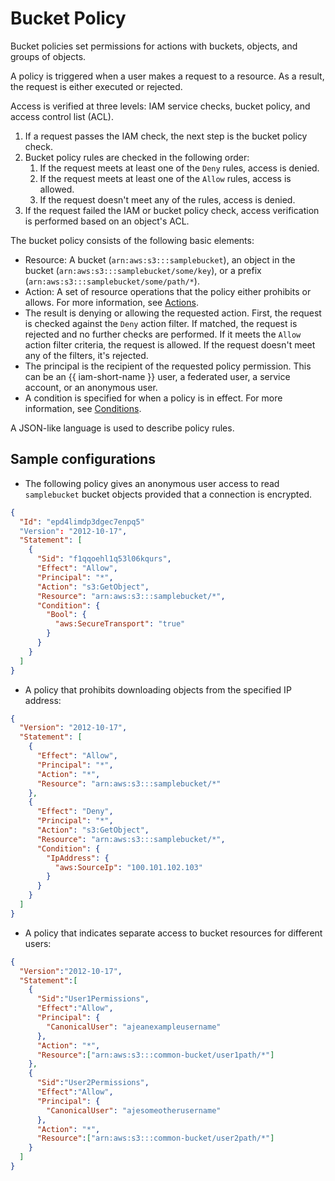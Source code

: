 # Bucket Policy

Bucket policies set permissions for actions with buckets, objects, and groups of objects.

A policy is triggered when a user makes a request to a resource. As a result, the request is either executed or rejected.

Access is verified at three levels: IAM service checks, bucket policy, and access control list (ACL).

1. If a request passes the IAM check, the next step is the bucket policy check.
1. Bucket policy rules are checked in the following order:
    1. If the request meets at least one of the `Deny` rules, access is denied.
    1. If the request meets at least one of the `Allow` rules, access is allowed.
    1. If the request doesn't meet any of the rules, access is denied.
1. If the request failed the IAM or bucket policy check, access verification is performed based on an object's ACL.

The bucket policy consists of the following basic elements:
- Resource: A bucket (`arn:aws:s3:::samplebucket`), an object in the bucket (`arn:aws:s3:::samplebucket/some/key`), or a prefix (`arn:aws:s3:::samplebucket/some/path/*`).
- Action: A set of resource operations that the policy either prohibits or allows. For more information, see [Actions](../s3/api-ref/policy/actions.md).
- The result is denying or allowing the requested action. First, the request is checked against the `Deny` action filter. If matched, the request is rejected and no further checks are performed. If it meets the `Allow` action filter criteria, the request is allowed. If the request doesn't meet any of the filters, it's rejected.
- The principal is the recipient of the requested policy permission. This can be an {{ iam-short-name }} user, a federated user, a service account, or an anonymous user.
- A condition is specified for when a policy is in effect. For more information, see [Conditions](../s3/api-ref/policy/conditions.md).

A JSON-like language is used to describe policy rules.

## Sample configurations

- The following policy gives an anonymous user access to read `samplebucket` bucket objects provided that a connection is encrypted.

```json
{
  "Id": "epd4limdp3dgec7enpq5"
  "Version": "2012-10-17",
  "Statement": [
    {
      "Sid": "f1qqoehl1q53l06kqurs",
      "Effect": "Allow",
      "Principal": "*",
      "Action": "s3:GetObject",
      "Resource": "arn:aws:s3:::samplebucket/*",
      "Condition": {
        "Bool": {
          "aws:SecureTransport": "true"
        }
      }
    }
  ]
}
```

- A policy that prohibits downloading objects from the specified IP address:

```json
{
  "Version": "2012-10-17",
  "Statement": [
    {
      "Effect": "Allow",
      "Principal": "*",
      "Action": "*",
      "Resource": "arn:aws:s3:::samplebucket/*"
    },
    {
      "Effect": "Deny",
      "Principal": "*",
      "Action": "s3:GetObject",
      "Resource": "arn:aws:s3:::samplebucket/*",
      "Condition": {
        "IpAddress": {
          "aws:SourceIp": "100.101.102.103"
        }
      }
    }
  ]
}
```

- A policy that indicates separate access to bucket resources for different users:

```json
{
  "Version":"2012-10-17",
  "Statement":[
    {
      "Sid":"User1Permissions",
      "Effect":"Allow",
      "Principal": {
        "CanonicalUser": "ajeanexampleusername"
      },
      "Action": "*",
      "Resource":["arn:aws:s3:::common-bucket/user1path/*"]
    },
    {
      "Sid":"User2Permissions",
      "Effect":"Allow",
      "Principal": {
        "CanonicalUser": "ajesomeotherusername"
      },
      "Action": "*",
      "Resource":["arn:aws:s3:::common-bucket/user2path/*"]
    }
  ]
}
```
